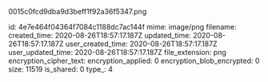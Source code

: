 0015c0fcd9dba9d3beff1f92a36f5347.png

id: 4e7e464f04364f7084c1188dc7ac144f
mime: image/png
filename: 
created_time: 2020-08-26T18:57:17.187Z
updated_time: 2020-08-26T18:57:17.187Z
user_created_time: 2020-08-26T18:57:17.187Z
user_updated_time: 2020-08-26T18:57:17.187Z
file_extension: png
encryption_cipher_text: 
encryption_applied: 0
encryption_blob_encrypted: 0
size: 11519
is_shared: 0
type_: 4